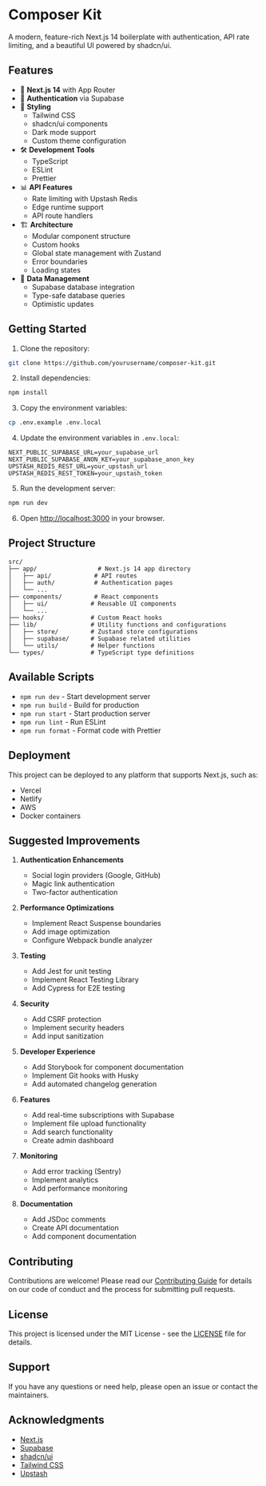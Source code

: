 # Composer Kit

A modern, feature-rich Next.js 14 boilerplate with authentication, API rate limiting, and a beautiful UI powered by shadcn/ui.

## Features

- 🚀 **Next.js 14** with App Router
- 🔐 **Authentication** via Supabase
- 🎨 **Styling**
  - Tailwind CSS
  - shadcn/ui components
  - Dark mode support
  - Custom theme configuration
- 🛠️ **Development Tools**
  - TypeScript
  - ESLint
  - Prettier
- 📊 **API Features**
  - Rate limiting with Upstash Redis
  - Edge runtime support
  - API route handlers
- 🏗️ **Architecture**
  - Modular component structure
  - Custom hooks
  - Global state management with Zustand
  - Error boundaries
  - Loading states
- 🔄 **Data Management**
  - Supabase database integration
  - Type-safe database queries
  - Optimistic updates

## Getting Started

1. Clone the repository:

```bash
git clone https://github.com/yourusername/composer-kit.git
```

2. Install dependencies:

```bash
npm install
```

3. Copy the environment variables:

```bash
cp .env.example .env.local
```

4. Update the environment variables in `.env.local`:

```env
NEXT_PUBLIC_SUPABASE_URL=your_supabase_url
NEXT_PUBLIC_SUPABASE_ANON_KEY=your_supabase_anon_key
UPSTASH_REDIS_REST_URL=your_upstash_url
UPSTASH_REDIS_REST_TOKEN=your_upstash_token
```

5. Run the development server:

```bash
npm run dev
```

6. Open [http://localhost:3000](http://localhost:3000) in your browser.

## Project Structure

```
src/
├── app/                 # Next.js 14 app directory
│   ├── api/            # API routes
│   ├── auth/           # Authentication pages
│   └── ...
├── components/         # React components
│   ├── ui/            # Reusable UI components
│   └── ...
├── hooks/             # Custom React hooks
├── lib/               # Utility functions and configurations
│   ├── store/         # Zustand store configurations
│   ├── supabase/      # Supabase related utilities
│   └── utils/         # Helper functions
└── types/             # TypeScript type definitions
```

## Available Scripts

- `npm run dev` - Start development server
- `npm run build` - Build for production
- `npm run start` - Start production server
- `npm run lint` - Run ESLint
- `npm run format` - Format code with Prettier

## Deployment

This project can be deployed to any platform that supports Next.js, such as:

- Vercel
- Netlify
- AWS
- Docker containers

## Suggested Improvements

1. **Authentication Enhancements**

   - Social login providers (Google, GitHub)
   - Magic link authentication
   - Two-factor authentication

2. **Performance Optimizations**

   - Implement React Suspense boundaries
   - Add image optimization
   - Configure Webpack bundle analyzer

3. **Testing**

   - Add Jest for unit testing
   - Implement React Testing Library
   - Add Cypress for E2E testing

4. **Security**

   - Add CSRF protection
   - Implement security headers
   - Add input sanitization

5. **Developer Experience**

   - Add Storybook for component documentation
   - Implement Git hooks with Husky
   - Add automated changelog generation

6. **Features**

   - Add real-time subscriptions with Supabase
   - Implement file upload functionality
   - Add search functionality
   - Create admin dashboard

7. **Monitoring**

   - Add error tracking (Sentry)
   - Implement analytics
   - Add performance monitoring

8. **Documentation**
   - Add JSDoc comments
   - Create API documentation
   - Add component documentation

## Contributing

Contributions are welcome! Please read our [Contributing Guide](CONTRIBUTING.md) for details on our code of conduct and the process for submitting pull requests.

## License

This project is licensed under the MIT License - see the [LICENSE](LICENSE) file for details.

## Support

If you have any questions or need help, please open an issue or contact the maintainers.

## Acknowledgments

- [Next.js](https://nextjs.org/)
- [Supabase](https://supabase.io/)
- [shadcn/ui](https://ui.shadcn.com/)
- [Tailwind CSS](https://tailwindcss.com/)
- [Upstash](https://upstash.com/)
